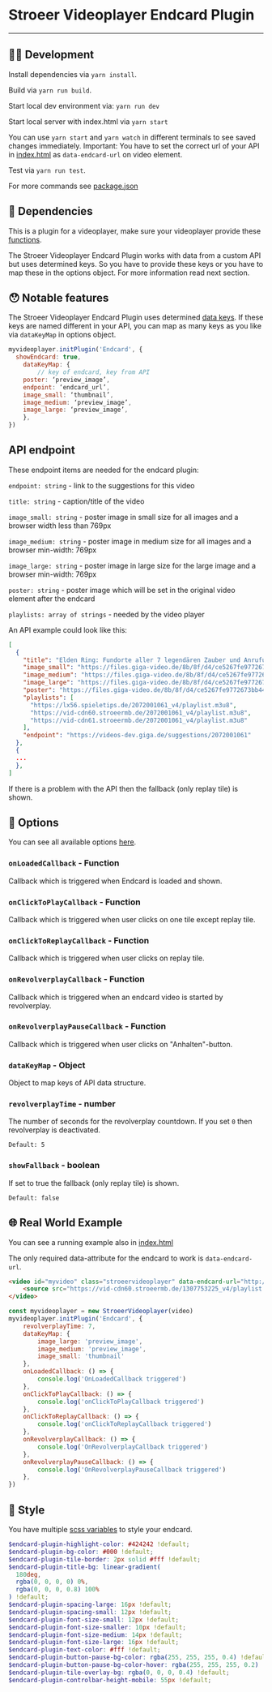 # Stroeer Videoplayer Endcard Plugin

---

## 🧑‍💻 Development

Install dependencies via `yarn install`.

Build via `yarn run build`.

Start local dev environment via: `yarn run dev`

Start local server with index.html via `yarn start`

You can use `yarn start` and `yarn watch` in different terminals to see saved changes immediately.
Important: You have to set the correct url of your API in [index.html](https://github.com/stroeer/stroeer-videoplayer-plugin-endcard/blob/main/dev/index.html#L32) as `data-endcard-url` on video element.

Test via `yarn run test`.

For more commands see [package.json](https://github.com/stroeer/stroeer-videoplayer-plugin-endcard/blob/main/package.json#L9)

## 👾 Dependencies
This is a plugin for a videoplayer, make sure your videoplayer provide these [functions](https://github.com/stroeer/stroeer-videoplayer-plugin-endcard/blob/main/types/types.d.ts#L11).



The Stroeer Videoplayer Endcard Plugin works with data from a custom API but uses determined keys. So you have to provide these keys or you have to map these in the options object. For more information read next section.

## 😯 Notable features
The Stroeer Videoplayer Endcard Plugin uses determined [data keys](https://github.com/stroeer/stroeer-videoplayer-plugin-endcard/blob/main/types/types.d.ts#L1). If these keys are named different in your API, you can map as many keys as you like via `dataKeyMap` in options object.

```javascript
myvideoplayer.initPlugin('Endcard', {
  showEndcard: true,
	dataKeyMap: {
		// key of endcard, key from API
    poster: ‘preview_image’,
    endpoint: ‘endcard_url’,
    image_small: ‘thumbnail’,
    image_medium: ‘preview_image’,
    image_large: ‘preview_image’,
	},
})
```

## API endpoint
These endpoint items are needed for the endcard plugin:

`endpoint: string` - link to the suggestions for this video

`title: string` - caption/title of the video

`image_small: string` - poster image in small size for all images and a browser width less than 769px

`image_medium: string` - poster image in medium size for all images and a browser min-width: 769px

`image_large: string` - poster image in large size for the large image and a browser min-width: 769px

`poster: string` - poster image which will be set in the original video element after the endcard

`playlists: array of strings` - needed by the video player

An API example could look like this: 
```json
[
  {
    "title": "Elden Ring: Fundorte aller 7 legendären Zauber und Anrufungen",
    "image_small": "https://files.giga-video.de/8b/8f/d4/ce5267fe9772673bb448ea25f9_ciAyNDYgMTM4AzhmYzJmNzZiNGFm.jpg",
    "image_medium": "https://files.giga-video.de/8b/8f/d4/ce5267fe9772673bb448ea25f9_ciAyNDYgMTM4AzhmYzJmNzZiNGFm.jpg",
    "image_large": "https://files.giga-video.de/8b/8f/d4/ce5267fe9772673bb448ea25f9_ciAyNDYgMTM4AzhmYzJmNzZiNGFm.jpg",
    "poster": "https://files.giga-video.de/8b/8f/d4/ce5267fe9772673bb448ea25f9_AzhmYzJmNzZiNGFm.jpg",
    "playlists": [
      "https://lx56.spieletips.de/2072001061_v4/playlist.m3u8",
      "https://vid-cdn60.stroeermb.de/2072001061_v4/playlist.m3u8",
      "https://vid-cdn61.stroeermb.de/2072001061_v4/playlist.m3u8"
    ],
    "endpoint": "https://videos-dev.giga.de/suggestions/2072001061"
  },
  {
  ...
  },
]
```

If there is a problem with the API then the fallback (only replay tile) is shown.

## 🔌 Options

You can see all available options [here](https://github.com/stroeer/stroeer-videoplayer-plugin-endcard/blob/main/types/types.d.ts#L21).
	
### `onLoadedCallback` - Function

Callback which is triggered when Endcard is loaded and shown.

### `onClickToPlayCallback` - Function

Callback which is triggered when user clicks on one tile except replay tile.

### `onClickToReplayCallback` - Function

Callback which is triggered when user clicks on replay tile.

### `onRevolverplayCallback` - Function

Callback which is triggered when an endcard video is started by revolverplay.

### `onRevolverplayPauseCallback` - Function

Callback which is triggered when user clicks on "Anhalten"-button.

### `dataKeyMap` - Object

Object to map keys of API data structure.

### `revolverplayTime` - number

The number of seconds for the revolverplay countdown. If you set `0` then revolverplay is deactivated.

`Default: 5`

### `showFallback` - boolean

If set to true the fallback (only replay tile) is shown.

`Default: false`

## 🌐 Real World Example

You can see a running example also in [index.html](https://github.com/stroeer/stroeer-videoplayer-plugin-endcard/blob/main/dev/index.html)

The only required data-attribute for the endcard to work is `data-endcard-url`.
```HTML
<video id="myvideo" class="stroeervideoplayer" data-endcard-url="http://localhost:5000/">
	<source src="https://vid-cdn60.stroeermb.de/1307753225_v4/playlist.m3u8" type="application/x-mpegURL">
</video>
``` 

```javascript
const myvideoplayer = new StroeerVideoplayer(video)
myvideoplayer.initPlugin('Endcard', {
	revolverplayTime: 7,
	dataKeyMap: {
		image_large: 'preview_image',
		image_medium: 'preview_image',
		image_small: 'thumbnail'
	},
	onLoadedCallback: () => {
		console.log('OnLoadedCallback triggered')
 	},
 	onClickToPlayCallback: () => {
		console.log('onClickToPlayCallback triggered')
	},
	onClickToReplayCallback: () => {
		console.log('onClickToReplayCallback triggered')
	},
	onRevolverplayCallback: () => {
		console.log('OnRevolverplayCallback triggered')
 	},
 	onRevolverplayPauseCallback: () => {
		console.log('OnRevolverplayPauseCallback triggered')
	},
})
```

## 👗 Style

You have multiple [scss variables](https://github.com/stroeer/stroeer-videoplayer-plugin-endcard/blob/main/src/endcard.scss) to style your endcard.

```scss
$endcard-plugin-highlight-color: #424242 !default;
$endcard-plugin-bg-color: #000 !default;
$endcard-plugin-tile-border: 2px solid #fff !default;
$endcard-plugin-title-bg: linear-gradient(
  180deg,
  rgba(0, 0, 0, 0) 0%,
  rgba(0, 0, 0, 0.8) 100%
) !default;
$endcard-plugin-spacing-large: 16px !default;
$endcard-plugin-spacing-small: 12px !default;
$endcard-plugin-font-size-small: 12px !default;
$endcard-plugin-font-size-smaller: 10px !default;
$endcard-plugin-font-size-medium: 14px !default;
$endcard-plugin-font-size-large: 16px !default;
$endcard-plugin-text-color: #fff !default;
$endcard-plugin-button-pause-bg-color: rgba(255, 255, 255, 0.4) !default;
$endcard-plugin-button-pause-bg-color-hover: rgba(255, 255, 255, 0.2) !default;
$endcard-plugin-tile-overlay-bg: rgba(0, 0, 0, 0.4) !default;
$endcard-plugin-controlbar-height-mobile: 55px !default;
```
